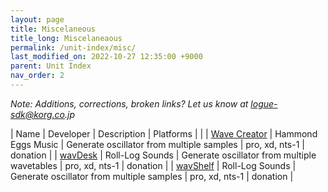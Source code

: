 ```yaml
---
layout: page
title: Miscelaneous
title_long: Miscelaneaous
permalink: /unit-index/misc/
last_modified_on: 2022-10-27 12:35:00 +9000
parent: Unit Index
nav_order: 2
---
```


_Note: Additions, corrections, broken links? Let us know at logue-sdk@korg.co.jp_

| Name | Developer | Description | Platforms |  |
| [Wave Creator](http://hammondeggsmusic.ca/logueplugins/wavecreator.html) | Hammond Eggs Music | Generate oscillator from multiple samples | pro, xd, nts-1 | donation |
| [wavDesk](https://gumroad.com/l/wavDesk) | Roll-Log Sounds | Generate oscillator from multiple wavetables | pro, xd, nts-1 | donation |
| [wavShelf](https://gumroad.com/l/wavShelf) | Roll-Log Sounds | Generate oscillator from multiple samples | pro, xd, nts-1 | donation |


